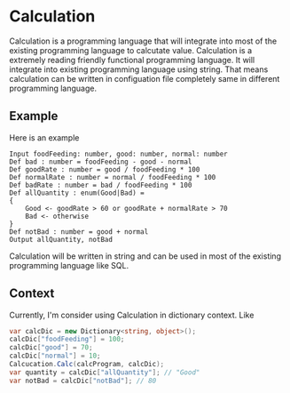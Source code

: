 # Calculation
Calculation is a programming language that will integrate into most of the existing programming language to calcutate value.
Calculation is a extremely reading friendly functional programming language. It will integrate into existing programming language using string. That means calculation can be written in configuation file completely same in different programming language.

## Example
Here is an example

```Calculation
Input foodFeeding: number, good: number, normal: number
Def bad : number = foodFeeding - good - normal
Def goodRate : number = good / foodFeeding * 100
Def normalRate : number = normal / foodFeeding * 100
Def badRate : number = bad / foodFeeding * 100
Def allQuantity : enum(Good|Bad) =
{
    Good <- goodRate > 60 or goodRate + normalRate > 70
    Bad <- otherwise
}
Def notBad : number = good + normal
Output allQuantity, notBad
```

Calculation will be written in string and can be used in most of the existing programming language like SQL.

## Context
Currently, I'm consider using Calculation in dictionary context.
Like

```C#
var calcDic = new Dictionary<string, object>();
calcDic["foodFeeding"] = 100;
calcDic["good"] = 70;
calcDic["normal"] = 10;
Calcucation.Calc(calcProgram, calcDic);
var quantity = calcDic["allQuantity"]; // "Good"
var notBad = calcDic["notBad"]; // 80
```

